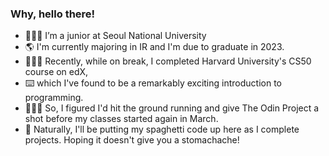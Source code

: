### Why, hello there! 

- 👨🏼‍🎓 I’m a junior at Seoul National University
- 🌎 I'm currently majoring in IR and I'm due to graduate in 2023.
- 👨🏻‍💻 Recently, while on break, I completed Harvard University's CS50 course on edX,
- ⌨️ which I've found to be a remarkably exciting introduction to programming.
- 🏃🏻‍♂️ So, I figured I'd hit the ground running and give The Odin Project a shot before my classes started again in March.
- 🍝 Naturally, I'll be putting my spaghetti code up here as I complete projects. Hoping it doesn't give you a stomachache! 
